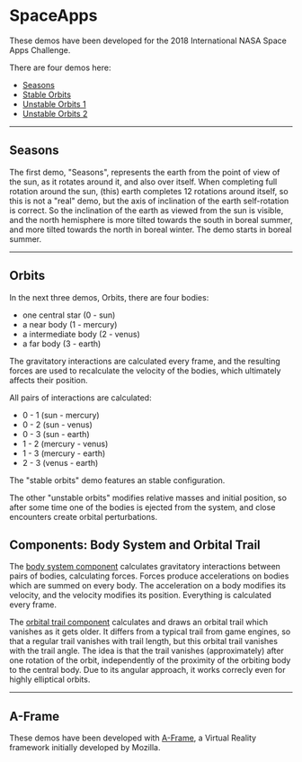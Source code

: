 # SpaceApps

These demos have been developed for the 2018 International NASA Space Apps Challenge.

There are four demos here:

* [Seasons](https://dcrespo3d.github.io/SpaceApps/seasons/index.html)
* [Stable Orbits](https://dcrespo3d.github.io/SpaceApps/orbital/stable01.html)
* [Unstable Orbits 1](https://dcrespo3d.github.io/SpaceApps/orbital/unstable01.html)
* [Unstable Orbits 2](https://dcrespo3d.github.io/SpaceApps/orbital/unstable02.html)

***

Seasons
-------

The first demo, "Seasons", represents the earth from the point of view of the sun, as it rotates around it, and also over itself. When completing full rotation around the sun, (this) earth completes 12 rotations around itself, so this is not a "real" demo, but the axis of inclination of the earth self-rotation is correct. So the inclination of the earth as viewed from the sun is visible, and the north hemisphere is more tilted towards the south in boreal summer, and more tilted towards the north in boreal winter. The demo starts in boreal summer.

***

Orbits
------

In the next three demos, Orbits, there are four bodies:

* one central star (0 - sun)
* a near body (1 - mercury)
* a intermediate body (2 - venus)
* a far body (3 - earth)

The gravitatory interactions are calculated every frame, and the resulting forces are used to recalculate the velocity of the bodies, which ultimately affects their position.

All pairs of interactions are calculated:
* 0 - 1 (sun - mercury)
* 0 - 2 (sun - venus)
* 0 - 3 (sun - earth)
* 1 - 2 (mercury - venus)
* 1 - 3 (mercury - earth)
* 2 - 3 (venus - earth)

The "stable orbits" demo features an stable configuration.

The other "unstable orbits" modifies relative masses and initial position, so after some time one of the bodies is ejected from the system, and close encounters create orbital perturbations.

Components: Body System and Orbital Trail
-----------

The [body system component](./js/bodysystem.js) calculates gravitatory interactions between pairs of bodies, calculating forces. Forces produce accelerations on bodies which are summed on every body. The acceleration on a body modifies its velocity, and the velocity modifies its position. Everything is calculated every frame.

The [orbital trail component](./js/trail.js) calculates and draws an orbital trail which vanishes as it gets older. It differs from a typical trail from game engines, so that a regular trail vanishes with trail length, but this orbital trail vanishes with the trail angle. The idea is that the trail vanishes (approximately) after one rotation of the orbit, independently of the proximity of the orbiting body to the central body. Due to its angular approach, it works correcly even for highly elliptical orbits.

***

A-Frame
-------

These demos have been developed with [A-Frame](https://aframe.io/), a Virtual Reality framework initially developed by Mozilla.
